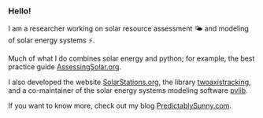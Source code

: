 ### Hello!

I am a researcher working on solar resource assessment :sun_behind_small_cloud: and modeling of solar energy systems :zap:.

Much of what I do combines solar energy and python; for example, the best practice guide [AssessingSolar.org](https://assessingsolar.org).

I also developed the website [SolarStations.org](https://solarstations.org), the library [twoaxistracking](https://twoaxistracking.readthedocs.io/), and a co-maintainer of the solar energy systems modeling software [pvlib](http://pvlib-python.readthedocs.io).

If you want to know more, check out my blog [PredictablySunny.com](https://predictablysunny.com).
